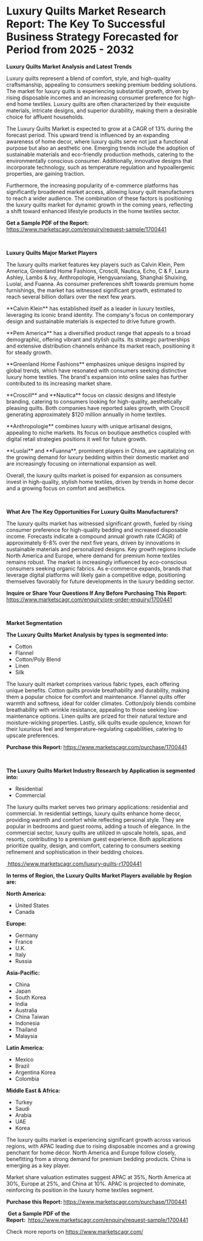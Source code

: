 <p><h1>Luxury Quilts Market Research Report: The Key To Successful Business Strategy Forecasted for Period from 2025 - 2032</h1></p><p><strong>Luxury Quilts Market Analysis and Latest Trends</strong></p>
<p><p>Luxury quilts represent a blend of comfort, style, and high-quality craftsmanship, appealing to consumers seeking premium bedding solutions. The market for luxury quilts is experiencing substantial growth, driven by rising disposable incomes and an increasing consumer preference for high-end home textiles. Luxury quilts are often characterized by their exquisite materials, intricate designs, and superior durability, making them a desirable choice for affluent households.</p><p>The Luxury Quilts Market is expected to grow at a CAGR of 13% during the forecast period. This upward trend is influenced by an expanding awareness of home decor, where luxury quilts serve not just a functional purpose but also an aesthetic one. Emerging trends include the adoption of sustainable materials and eco-friendly production methods, catering to the environmentally conscious consumer. Additionally, innovative designs that incorporate technology, such as temperature regulation and hypoallergenic properties, are gaining traction.</p><p>Furthermore, the increasing popularity of e-commerce platforms has significantly broadened market access, allowing luxury quilt manufacturers to reach a wider audience. The combination of these factors is positioning the luxury quilts market for dynamic growth in the coming years, reflecting a shift toward enhanced lifestyle products in the home textiles sector.</p></p>
<p><strong>Get a Sample PDF of the Report:&nbsp;</strong> <a href="https://www.marketscagr.com/enquiry/request-sample/1700441?utm_campaign=1944&utm_medium=2&utm_source=Github&utm_content=ia&utm_term=09012025&utm_id=luxury-quilts">https://www.marketscagr.com/enquiry/request-sample/1700441</a></p>
<p>&nbsp;</p>
<p><strong>Luxury Quilts Major Market Players</strong></p>
<p><p>The luxury quilts market features key players such as Calvin Klein, Pem America, Greenland Home Fashions, Croscill, Nautica, Echo, C & F, Laura Ashley, Lambs & Ivy, Anthropologie, Hengyuanxiang, Shanghai Shuixing, Luolai, and Fuanna. As consumer preferences shift towards premium home furnishings, the market has witnessed significant growth, estimated to reach several billion dollars over the next few years.</p><p>**Calvin Klein** has established itself as a leader in luxury textiles, leveraging its iconic brand identity. The company's focus on contemporary design and sustainable materials is expected to drive future growth.</p><p>**Pem America** has a diversified product range that appeals to a broad demographic, offering vibrant and stylish quilts. Its strategic partnerships and extensive distribution channels enhance its market reach, positioning it for steady growth.</p><p>**Greenland Home Fashions** emphasizes unique designs inspired by global trends, which have resonated with consumers seeking distinctive luxury home textiles. The brand's expansion into online sales has further contributed to its increasing market share.</p><p>**Croscill** and **Nautica** focus on classic designs and lifestyle branding, catering to consumers looking for high-quality, aesthetically pleasing quilts. Both companies have reported sales growth, with Croscill generating approximately $120 million annually in home textiles.</p><p>**Anthropologie** combines luxury with unique artisanal designs, appealing to niche markets. Its focus on boutique aesthetics coupled with digital retail strategies positions it well for future growth.</p><p>**Luolai** and **Fuanna**, prominent players in China, are capitalizing on the growing demand for luxury bedding within their domestic market and are increasingly focusing on international expansion as well.</p><p>Overall, the luxury quilts market is poised for expansion as consumers invest in high-quality, stylish home textiles, driven by trends in home decor and a growing focus on comfort and aesthetics.</p></p>
<p>&nbsp;</p>
<p><strong>What Are The Key Opportunities For Luxury Quilts Manufacturers?</strong></p>
<p><p>The luxury quilts market has witnessed significant growth, fueled by rising consumer preference for high-quality bedding and increased disposable income. Forecasts indicate a compound annual growth rate (CAGR) of approximately 6-8% over the next five years, driven by innovations in sustainable materials and personalized designs. Key growth regions include North America and Europe, where demand for premium home textiles remains robust. The market is increasingly influenced by eco-conscious consumers seeking organic fabrics. As e-commerce expands, brands that leverage digital platforms will likely gain a competitive edge, positioning themselves favorably for future developments in the luxury bedding sector.</p></p>
<p><strong>Inquire or Share Your Questions If Any Before Purchasing This Report:</strong> <a href="https://www.marketscagr.com/enquiry/pre-order-enquiry/1700441?utm_campaign=1944&utm_medium=2&utm_source=Github&utm_content=ia&utm_term=09012025&utm_id=luxury-quilts">https://www.marketscagr.com/enquiry/pre-order-enquiry/1700441</a></p>
<p>&nbsp;</p>
<p><strong>Market Segmentation</strong></p>
<p><strong>The Luxury Quilts Market Analysis by types is segmented into:</strong></p>
<p><ul><li>Cotton</li><li>Flannel</li><li>Cotton/Poly Blend</li><li>Linen</li><li>Silk</li></ul></p>
<p><p>The luxury quilt market comprises various fabric types, each offering unique benefits. Cotton quilts provide breathability and durability, making them a popular choice for comfort and maintenance. Flannel quilts offer warmth and softness, ideal for colder climates. Cotton/poly blends combine breathability with wrinkle resistance, appealing to those seeking low-maintenance options. Linen quilts are prized for their natural texture and moisture-wicking properties. Lastly, silk quilts exude opulence, known for their luxurious feel and temperature-regulating capabilities, catering to upscale preferences.</p></p>
<p><strong>Purchase this Report:&nbsp;</strong><a href="https://www.marketscagr.com/purchase/1700441?utm_campaign=1944&utm_medium=2&utm_source=Github&utm_content=ia&utm_term=09012025&utm_id=luxury-quilts">https://www.marketscagr.com/purchase/1700441</a></p>
<p>&nbsp;</p>
<p><strong>The Luxury Quilts Market Industry Research by Application is segmented into:</strong></p>
<p><ul><li>Residential</li><li>Commercial</li></ul></p>
<p><p>The luxury quilts market serves two primary applications: residential and commercial. In residential settings, luxury quilts enhance home decor, providing warmth and comfort while reflecting personal style. They are popular in bedrooms and guest rooms, adding a touch of elegance. In the commercial sector, luxury quilts are utilized in upscale hotels, spas, and resorts, contributing to a premium guest experience. Both applications prioritize quality, design, and comfort, catering to consumers seeking refinement and sophistication in their bedding choices.</p></p>
<p><a href="https://www.marketscagr.com/luxury-quilts-r1700441?utm_campaign=1944&utm_medium=2&utm_source=Github&utm_content=ia&utm_term=09012025&utm_id=luxury-quilts">&nbsp;https://www.marketscagr.com/luxury-quilts-r1700441</a></p>
<p><strong>In terms of Region, the Luxury Quilts Market Players available by Region are:</strong></p>
<p>
    <p> <strong> North America: </strong>
        <ul>
            <li>United States</li>
            <li>Canada</li>
        </ul>
        </p> 
    <p> <strong> Europe: </strong>
        <ul>
            <li>Germany</li>
            <li>France</li>
            <li>U.K.</li>
            <li>Italy</li>
            <li>Russia</li>
        </ul>
        </p> 
    <p> <strong> Asia-Pacific: </strong>
        <ul>
            <li>China</li>
            <li>Japan</li>
            <li>South Korea</li>
            <li>India</li>
            <li>Australia</li>
            <li>China Taiwan</li>
            <li>Indonesia</li>
            <li>Thailand</li>
            <li>Malaysia</li>
        </ul>
        </p> 
    <p> <strong> Latin America: </strong>
        <ul>
            <li>Mexico</li>
            <li>Brazil</li>
            <li>Argentina Korea</li>
            <li>Colombia</li>
        </ul>
        </p> 
    <p> <strong> Middle East & Africa: </strong>
        <ul>
            <li>Turkey</li>
            <li>Saudi</li>
            <li>Arabia</li>
            <li>UAE</li>
            <li>Korea</li>
        </ul>
    </p>
    </p>
<p><p>The luxury quilts market is experiencing significant growth across various regions, with APAC leading due to rising disposable incomes and a growing penchant for home décor. North America and Europe follow closely, benefitting from a strong demand for premium bedding products. China is emerging as a key player. </p><p>Market share valuation estimates suggest APAC at 35%, North America at 30%, Europe at 25%, and China at 10%. APAC is projected to dominate, reinforcing its position in the luxury home textiles segment.</p></p>
<p><strong>Purchase this Report: </strong><a href="https://www.marketscagr.com/purchase/1700441?utm_campaign=1944&utm_medium=2&utm_source=Github&utm_content=ia&utm_term=09012025&utm_id=luxury-quilts">https://www.marketscagr.com/purchase/1700441</a></p>
<p>&nbsp;<strong>Get a Sample PDF of the Report:&nbsp;&nbsp;</strong><a href="https://www.marketscagr.com/enquiry/request-sample/1700441?utm_campaign=1944&utm_medium=2&utm_source=Github&utm_content=ia&utm_term=09012025&utm_id=luxury-quilts">https://www.marketscagr.com/enquiry/request-sample/1700441</a></p>
<p><strong></strong></p>
<p>Check more reports on <a href="https://www.marketscagr.com/?utm_campaign=1944&utm_medium=2&utm_source=Github&utm_content=ia&utm_term=09012025&utm_id=luxury-quilts">https://www.marketscagr.com/</a></p>